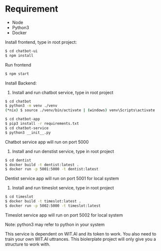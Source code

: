 # Requirement
* Node
* Python3
* Docker



Install frontend, type in root project:


```bash 
$ cd chatbot-ui
$ npm install
```

Run frontend
```bash
$ npm start
```

Install Backend:
1. Install and run chatbot service, type in root project
```bash
$ cd chatbot
$ python3 -m venv ./venv
(*nix) $ source ./venv/bin/activate | (windows) venv\Scripts\activate
```

```bash
$ cd chatbot-app
$ pip3 install -r requirements.txt
$ cd chatbot-service
$ python3 __init__.py
```
Chatbot service app will run on port 5000

1. Install and run denstist service, type in root project
```bash
$ cd dentist
$ docker build -t dentist:latest .
$ docker run -p 5001:5000 -t dentist:latest
```

Dentist service app will run on port 5001 for local system

1. Install and run timeslot service, type in root project
```bash
$ cd timeslot
$ docker build -t timeslot:latest .
$ docker run -p 5002:5000 -t timeslot:latest
```

Timeslot service app will run on port 5002 for local system

Note: python3 may refer to python in your system

This service is dependent on WIT.AI and its token to work. You also need to train your own WIT.AI uttrances. This biolerplate project will only give you a structure to work with.
